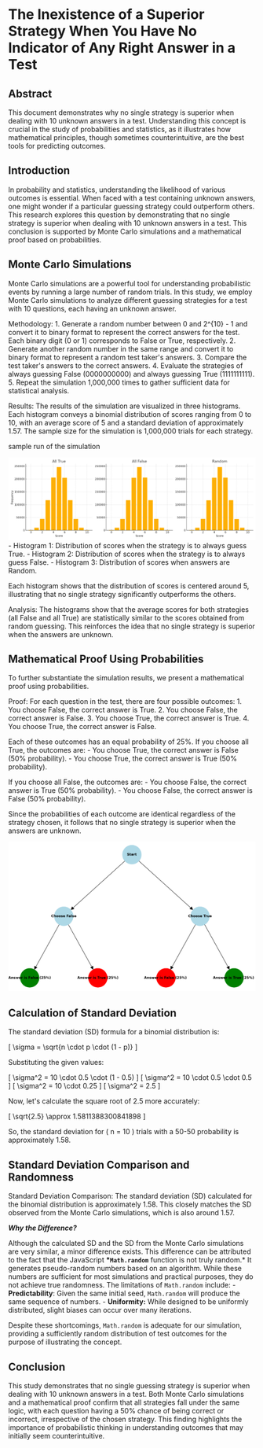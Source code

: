 # **The Inexistence of a Superior Strategy When You Have No Indicator of Any Right Answer in a Test**

## **Abstract**

This document demonstrates why no single strategy is superior when dealing with 10 unknown answers in a test. Understanding this concept is crucial in the study of probabilities and statistics, as it illustrates how mathematical principles, though sometimes counterintuitive, are the best tools for predicting outcomes.

## **Introduction**

In probability and statistics, understanding the likelihood of various outcomes is essential. When faced with a test containing unknown answers, one might wonder if a particular guessing strategy could outperform others. This research explores this question by demonstrating that no single strategy is superior when dealing with 10 unknown answers in a test. This conclusion is supported by Monte Carlo simulations and a mathematical proof based on probabilities.

## **Monte Carlo Simulations**

Monte Carlo simulations are a powerful tool for understanding probabilistic events by running a large number of random trials. In this study, we employ Monte Carlo simulations to analyze different guessing strategies for a test with 10 questions, each having an unknown answer.

Methodology:
1\. Generate a random number between 0 and 2^{10} - 1 and convert it to binary format to represent the correct answers for the test. Each binary digit (0 or 1) corresponds to False or True, respectively.
2\. Generate another random number in the same range and convert it to binary format to represent a random test taker's answers.
3\. Compare the test taker's answers to the correct answers.
4\. Evaluate the strategies of always guessing False (0000000000) and always guessing True (1111111111).
5\. Repeat the simulation 1,000,000 times to gather sufficient data for statistical analysis.

Results:
The results of the simulation are visualized in three histograms. Each histogram conveys a binomial distribution of scores ranging from 0 to 10, with an average score of 5 and a standard deviation of approximately 1.57. The sample size for the simulation is 1,000,000 trials for each strategy.

sample run of the simulation

![A graph with numbers and lines Description automatically generated](public\assets\imges\charts.png)
\- Histogram 1: Distribution of scores when the strategy is to always guess True.
\- Histogram 2: Distribution of scores when the strategy is to always guess False.
\- Histogram 3: Distribution of scores when answers are Random.

Each histogram shows that the distribution of scores is centered around 5, illustrating that no single strategy significantly outperforms the others.

Analysis:
The histograms show that the average scores for both strategies (all False and all True) are statistically similar to the scores obtained from random guessing. This reinforces the idea that no single strategy is superior when the answers are unknown.

## **Mathematical Proof Using Probabilities**

To further substantiate the simulation results, we present a mathematical proof using probabilities.

Proof:
For each question in the test, there are four possible outcomes:
1\. You choose False, the correct answer is True.
2\. You choose False, the correct answer is False.
3\. You choose True, the correct answer is True.
4\. You choose True, the correct answer is False.

Each of these outcomes has an equal probability of 25%. If you choose all True, the outcomes are:
\- You choose True, the correct answer is False (50% probability).
\- You choose True, the correct answer is True (50% probability).

If you choose all False, the outcomes are:
\- You choose False, the correct answer is True (50% probability).
\- You choose False, the correct answer is False (50% probability).

Since the probabilities of each outcome are identical regardless of the strategy chosen, it follows that no single strategy is superior when the answers are unknown.

![](public\assets\imges\probabilityTree.png)

## **Calculation of Standard Deviation**

The standard deviation (SD) formula for a binomial distribution is:

\[ \sigma = \sqrt{n \cdot p \cdot (1 - p)} \]

Substituting the given values:

\[ \sigma^2 = 10 \cdot 0.5 \cdot (1 - 0.5) \]
\[ \sigma^2 = 10 \cdot 0.5 \cdot 0.5 \]
\[ \sigma^2 = 10 \cdot 0.25 \]
\[ \sigma^2 = 2.5 \]

Now, let's calculate the square root of 2.5 more accurately:

\[ \sqrt{2.5} \approx 1.5811388300841898 \]

So, the standard deviation for \( n = 10 \) trials with a 50-50 probability is approximately 1.58.

## **Standard Deviation Comparison and Randomness**

Standard Deviation Comparison:
The standard deviation (SD) calculated for the binomial distribution is approximately 1.58. This closely matches the SD observed from the Monte Carlo simulations, which is also around 1.57.

**_Why the Difference?_**

Although the calculated SD and the SD from the Monte Carlo simulations are very similar, a minor difference exists. This difference can be attributed to the fact that the JavaScript **\*`Math.random`** function is not truly random.\* It generates pseudo-random numbers based on an algorithm. While these numbers are sufficient for most simulations and practical purposes, they do not achieve true randomness. The limitations of `Math.random` include:
\- **Predictability**: Given the same initial seed, `Math.random` will produce the same sequence of numbers.
\- **Uniformity:** While designed to be uniformly distributed, slight biases can occur over many iterations.

Despite these shortcomings, `Math.random` is adequate for our simulation, providing a sufficiently random distribution of test outcomes for the purpose of illustrating the concept.

## **Conclusion**

This study demonstrates that no single guessing strategy is superior when dealing with 10 unknown answers in a test. Both Monte Carlo simulations and a mathematical proof confirm that all strategies fall under the same logic, with each question having a 50% chance of being correct or incorrect, irrespective of the chosen strategy. This finding highlights the importance of probabilistic thinking in understanding outcomes that may initially seem counterintuitive.
